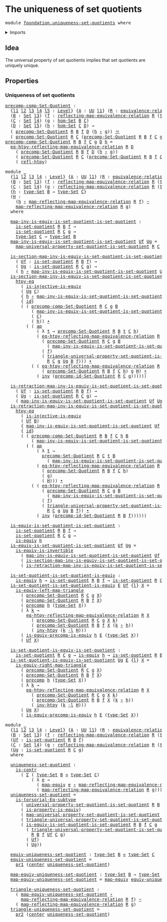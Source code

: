 # The uniqueness of set quotients

<pre class="Agda"><a id="44" class="Keyword">module</a> <a id="51" href="foundation.uniqueness-set-quotients.html" class="Module">foundation.uniqueness-set-quotients</a> <a id="87" class="Keyword">where</a>
</pre>
<details><summary>Imports</summary>

<pre class="Agda"><a id="143" class="Keyword">open</a> <a id="148" class="Keyword">import</a> <a id="155" href="foundation.action-on-identifications-functions.html" class="Module">foundation.action-on-identifications-functions</a>
<a id="202" class="Keyword">open</a> <a id="207" class="Keyword">import</a> <a id="214" href="foundation.dependent-pair-types.html" class="Module">foundation.dependent-pair-types</a>
<a id="246" class="Keyword">open</a> <a id="251" class="Keyword">import</a> <a id="258" href="foundation.equivalences.html" class="Module">foundation.equivalences</a>
<a id="282" class="Keyword">open</a> <a id="287" class="Keyword">import</a> <a id="294" href="foundation.reflecting-maps-equivalence-relations.html" class="Module">foundation.reflecting-maps-equivalence-relations</a>
<a id="343" class="Keyword">open</a> <a id="348" class="Keyword">import</a> <a id="355" href="foundation.sets.html" class="Module">foundation.sets</a>
<a id="371" class="Keyword">open</a> <a id="376" class="Keyword">import</a> <a id="383" href="foundation.subtype-identity-principle.html" class="Module">foundation.subtype-identity-principle</a>
<a id="421" class="Keyword">open</a> <a id="426" class="Keyword">import</a> <a id="433" href="foundation.universal-property-equivalences.html" class="Module">foundation.universal-property-equivalences</a>
<a id="476" class="Keyword">open</a> <a id="481" class="Keyword">import</a> <a id="488" href="foundation.universal-property-set-quotients.html" class="Module">foundation.universal-property-set-quotients</a>
<a id="532" class="Keyword">open</a> <a id="537" class="Keyword">import</a> <a id="544" href="foundation.universe-levels.html" class="Module">foundation.universe-levels</a>

<a id="572" class="Keyword">open</a> <a id="577" class="Keyword">import</a> <a id="584" href="foundation-core.contractible-types.html" class="Module">foundation-core.contractible-types</a>
<a id="619" class="Keyword">open</a> <a id="624" class="Keyword">import</a> <a id="631" href="foundation-core.equivalence-relations.html" class="Module">foundation-core.equivalence-relations</a>
<a id="669" class="Keyword">open</a> <a id="674" class="Keyword">import</a> <a id="681" href="foundation-core.function-extensionality.html" class="Module">foundation-core.function-extensionality</a>
<a id="721" class="Keyword">open</a> <a id="726" class="Keyword">import</a> <a id="733" href="foundation-core.function-types.html" class="Module">foundation-core.function-types</a>
<a id="764" class="Keyword">open</a> <a id="769" class="Keyword">import</a> <a id="776" href="foundation-core.homotopies.html" class="Module">foundation-core.homotopies</a>
<a id="803" class="Keyword">open</a> <a id="808" class="Keyword">import</a> <a id="815" href="foundation-core.identity-types.html" class="Module">foundation-core.identity-types</a>
<a id="846" class="Keyword">open</a> <a id="851" class="Keyword">import</a> <a id="858" href="foundation-core.injective-maps.html" class="Module">foundation-core.injective-maps</a>
<a id="889" class="Keyword">open</a> <a id="894" class="Keyword">import</a> <a id="901" href="foundation-core.precomposition-functions.html" class="Module">foundation-core.precomposition-functions</a>
<a id="942" class="Keyword">open</a> <a id="947" class="Keyword">import</a> <a id="954" href="foundation-core.whiskering-homotopies.html" class="Module">foundation-core.whiskering-homotopies</a>
</pre>
</details>

## Idea

The universal property of set quotients implies that set quotients are uniquely
unique.

## Properties

### Uniqueness of set quotients

<pre class="Agda"><a id="precomp-comp-Set-Quotient"></a><a id="1163" href="foundation.uniqueness-set-quotients.html#1163" class="Function">precomp-comp-Set-Quotient</a> <a id="1189" class="Symbol">:</a>
  <a id="1193" class="Symbol">{</a><a id="1194" href="foundation.uniqueness-set-quotients.html#1194" class="Bound">l1</a> <a id="1197" href="foundation.uniqueness-set-quotients.html#1197" class="Bound">l2</a> <a id="1200" href="foundation.uniqueness-set-quotients.html#1200" class="Bound">l3</a> <a id="1203" href="foundation.uniqueness-set-quotients.html#1203" class="Bound">l4</a> <a id="1206" href="foundation.uniqueness-set-quotients.html#1206" class="Bound">l5</a> <a id="1209" class="Symbol">:</a> <a id="1211" href="Agda.Primitive.html#742" class="Postulate">Level</a><a id="1216" class="Symbol">}</a> <a id="1218" class="Symbol">{</a><a id="1219" href="foundation.uniqueness-set-quotients.html#1219" class="Bound">A</a> <a id="1221" class="Symbol">:</a> <a id="1223" href="Agda.Primitive.html#388" class="Primitive">UU</a> <a id="1226" href="foundation.uniqueness-set-quotients.html#1194" class="Bound">l1</a><a id="1228" class="Symbol">}</a> <a id="1230" class="Symbol">(</a><a id="1231" href="foundation.uniqueness-set-quotients.html#1231" class="Bound">R</a> <a id="1233" class="Symbol">:</a> <a id="1235" href="foundation-core.equivalence-relations.html#945" class="Function">equivalence-relation</a> <a id="1256" href="foundation.uniqueness-set-quotients.html#1197" class="Bound">l2</a> <a id="1259" href="foundation.uniqueness-set-quotients.html#1219" class="Bound">A</a><a id="1260" class="Symbol">)</a>
  <a id="1264" class="Symbol">(</a><a id="1265" href="foundation.uniqueness-set-quotients.html#1265" class="Bound">B</a> <a id="1267" class="Symbol">:</a> <a id="1269" href="foundation-core.sets.html#689" class="Function">Set</a> <a id="1273" href="foundation.uniqueness-set-quotients.html#1200" class="Bound">l3</a><a id="1275" class="Symbol">)</a> <a id="1277" class="Symbol">(</a><a id="1278" href="foundation.uniqueness-set-quotients.html#1278" class="Bound">f</a> <a id="1280" class="Symbol">:</a> <a id="1282" href="foundation.reflecting-maps-equivalence-relations.html#1286" class="Function">reflecting-map-equivalence-relation</a> <a id="1318" href="foundation.uniqueness-set-quotients.html#1231" class="Bound">R</a> <a id="1320" class="Symbol">(</a><a id="1321" href="foundation-core.sets.html#792" class="Function">type-Set</a> <a id="1330" href="foundation.uniqueness-set-quotients.html#1265" class="Bound">B</a><a id="1331" class="Symbol">))</a>
  <a id="1336" class="Symbol">(</a><a id="1337" href="foundation.uniqueness-set-quotients.html#1337" class="Bound">C</a> <a id="1339" class="Symbol">:</a> <a id="1341" href="foundation-core.sets.html#689" class="Function">Set</a> <a id="1345" href="foundation.uniqueness-set-quotients.html#1203" class="Bound">l4</a><a id="1347" class="Symbol">)</a> <a id="1349" class="Symbol">(</a><a id="1350" href="foundation.uniqueness-set-quotients.html#1350" class="Bound">g</a> <a id="1352" class="Symbol">:</a> <a id="1354" href="foundation.sets.html#3891" class="Function">hom-Set</a> <a id="1362" href="foundation.uniqueness-set-quotients.html#1265" class="Bound">B</a> <a id="1364" href="foundation.uniqueness-set-quotients.html#1337" class="Bound">C</a><a id="1365" class="Symbol">)</a>
  <a id="1369" class="Symbol">(</a><a id="1370" href="foundation.uniqueness-set-quotients.html#1370" class="Bound">D</a> <a id="1372" class="Symbol">:</a> <a id="1374" href="foundation-core.sets.html#689" class="Function">Set</a> <a id="1378" href="foundation.uniqueness-set-quotients.html#1206" class="Bound">l5</a><a id="1380" class="Symbol">)</a> <a id="1382" class="Symbol">(</a><a id="1383" href="foundation.uniqueness-set-quotients.html#1383" class="Bound">h</a> <a id="1385" class="Symbol">:</a> <a id="1387" href="foundation.sets.html#3891" class="Function">hom-Set</a> <a id="1395" href="foundation.uniqueness-set-quotients.html#1337" class="Bound">C</a> <a id="1397" href="foundation.uniqueness-set-quotients.html#1370" class="Bound">D</a><a id="1398" class="Symbol">)</a> <a id="1400" class="Symbol">→</a>
  <a id="1404" class="Symbol">(</a> <a id="1406" href="foundation.universal-property-set-quotients.html#2498" class="Function">precomp-Set-Quotient</a> <a id="1427" href="foundation.uniqueness-set-quotients.html#1231" class="Bound">R</a> <a id="1429" href="foundation.uniqueness-set-quotients.html#1265" class="Bound">B</a> <a id="1431" href="foundation.uniqueness-set-quotients.html#1278" class="Bound">f</a> <a id="1433" href="foundation.uniqueness-set-quotients.html#1370" class="Bound">D</a> <a id="1435" class="Symbol">(</a><a id="1436" href="foundation.uniqueness-set-quotients.html#1383" class="Bound">h</a> <a id="1438" href="foundation-core.function-types.html#455" class="Function Operator">∘</a> <a id="1440" href="foundation.uniqueness-set-quotients.html#1350" class="Bound">g</a><a id="1441" class="Symbol">))</a> <a id="1444" href="foundation-core.identity-types.html#1953" class="Function Operator">＝</a>
  <a id="1448" class="Symbol">(</a> <a id="1450" href="foundation.universal-property-set-quotients.html#2498" class="Function">precomp-Set-Quotient</a> <a id="1471" href="foundation.uniqueness-set-quotients.html#1231" class="Bound">R</a> <a id="1473" href="foundation.uniqueness-set-quotients.html#1337" class="Bound">C</a> <a id="1475" class="Symbol">(</a><a id="1476" href="foundation.universal-property-set-quotients.html#2498" class="Function">precomp-Set-Quotient</a> <a id="1497" href="foundation.uniqueness-set-quotients.html#1231" class="Bound">R</a> <a id="1499" href="foundation.uniqueness-set-quotients.html#1265" class="Bound">B</a> <a id="1501" href="foundation.uniqueness-set-quotients.html#1278" class="Bound">f</a> <a id="1503" href="foundation.uniqueness-set-quotients.html#1337" class="Bound">C</a> <a id="1505" href="foundation.uniqueness-set-quotients.html#1350" class="Bound">g</a><a id="1506" class="Symbol">)</a> <a id="1508" href="foundation.uniqueness-set-quotients.html#1370" class="Bound">D</a> <a id="1510" href="foundation.uniqueness-set-quotients.html#1383" class="Bound">h</a><a id="1511" class="Symbol">)</a>
<a id="1513" href="foundation.uniqueness-set-quotients.html#1163" class="Function">precomp-comp-Set-Quotient</a> <a id="1539" href="foundation.uniqueness-set-quotients.html#1539" class="Bound">R</a> <a id="1541" href="foundation.uniqueness-set-quotients.html#1541" class="Bound">B</a> <a id="1543" href="foundation.uniqueness-set-quotients.html#1543" class="Bound">f</a> <a id="1545" href="foundation.uniqueness-set-quotients.html#1545" class="Bound">C</a> <a id="1547" href="foundation.uniqueness-set-quotients.html#1547" class="Bound">g</a> <a id="1549" href="foundation.uniqueness-set-quotients.html#1549" class="Bound">D</a> <a id="1551" href="foundation.uniqueness-set-quotients.html#1551" class="Bound">h</a> <a id="1553" class="Symbol">=</a>
  <a id="1557" href="foundation.reflecting-maps-equivalence-relations.html#5329" class="Function">eq-htpy-reflecting-map-equivalence-relation</a> <a id="1601" href="foundation.uniqueness-set-quotients.html#1539" class="Bound">R</a> <a id="1603" href="foundation.uniqueness-set-quotients.html#1549" class="Bound">D</a>
    <a id="1609" class="Symbol">(</a> <a id="1611" href="foundation.universal-property-set-quotients.html#2498" class="Function">precomp-Set-Quotient</a> <a id="1632" href="foundation.uniqueness-set-quotients.html#1539" class="Bound">R</a> <a id="1634" href="foundation.uniqueness-set-quotients.html#1541" class="Bound">B</a> <a id="1636" href="foundation.uniqueness-set-quotients.html#1543" class="Bound">f</a> <a id="1638" href="foundation.uniqueness-set-quotients.html#1549" class="Bound">D</a> <a id="1640" class="Symbol">(</a><a id="1641" href="foundation.uniqueness-set-quotients.html#1551" class="Bound">h</a> <a id="1643" href="foundation-core.function-types.html#455" class="Function Operator">∘</a> <a id="1645" href="foundation.uniqueness-set-quotients.html#1547" class="Bound">g</a><a id="1646" class="Symbol">))</a>
    <a id="1653" class="Symbol">(</a> <a id="1655" href="foundation.universal-property-set-quotients.html#2498" class="Function">precomp-Set-Quotient</a> <a id="1676" href="foundation.uniqueness-set-quotients.html#1539" class="Bound">R</a> <a id="1678" href="foundation.uniqueness-set-quotients.html#1545" class="Bound">C</a> <a id="1680" class="Symbol">(</a><a id="1681" href="foundation.universal-property-set-quotients.html#2498" class="Function">precomp-Set-Quotient</a> <a id="1702" href="foundation.uniqueness-set-quotients.html#1539" class="Bound">R</a> <a id="1704" href="foundation.uniqueness-set-quotients.html#1541" class="Bound">B</a> <a id="1706" href="foundation.uniqueness-set-quotients.html#1543" class="Bound">f</a> <a id="1708" href="foundation.uniqueness-set-quotients.html#1545" class="Bound">C</a> <a id="1710" href="foundation.uniqueness-set-quotients.html#1547" class="Bound">g</a><a id="1711" class="Symbol">)</a> <a id="1713" href="foundation.uniqueness-set-quotients.html#1549" class="Bound">D</a> <a id="1715" href="foundation.uniqueness-set-quotients.html#1551" class="Bound">h</a><a id="1716" class="Symbol">)</a>
    <a id="1722" class="Symbol">(</a> <a id="1724" href="foundation-core.homotopies.html#2906" class="Function">refl-htpy</a><a id="1733" class="Symbol">)</a>

<a id="1736" class="Keyword">module</a> <a id="1743" href="foundation.uniqueness-set-quotients.html#1743" class="Module">_</a>
  <a id="1747" class="Symbol">{</a><a id="1748" href="foundation.uniqueness-set-quotients.html#1748" class="Bound">l1</a> <a id="1751" href="foundation.uniqueness-set-quotients.html#1751" class="Bound">l2</a> <a id="1754" href="foundation.uniqueness-set-quotients.html#1754" class="Bound">l3</a> <a id="1757" href="foundation.uniqueness-set-quotients.html#1757" class="Bound">l4</a> <a id="1760" class="Symbol">:</a> <a id="1762" href="Agda.Primitive.html#742" class="Postulate">Level</a><a id="1767" class="Symbol">}</a> <a id="1769" class="Symbol">{</a><a id="1770" href="foundation.uniqueness-set-quotients.html#1770" class="Bound">A</a> <a id="1772" class="Symbol">:</a> <a id="1774" href="Agda.Primitive.html#388" class="Primitive">UU</a> <a id="1777" href="foundation.uniqueness-set-quotients.html#1748" class="Bound">l1</a><a id="1779" class="Symbol">}</a> <a id="1781" class="Symbol">(</a><a id="1782" href="foundation.uniqueness-set-quotients.html#1782" class="Bound">R</a> <a id="1784" class="Symbol">:</a> <a id="1786" href="foundation-core.equivalence-relations.html#945" class="Function">equivalence-relation</a> <a id="1807" href="foundation.uniqueness-set-quotients.html#1751" class="Bound">l2</a> <a id="1810" href="foundation.uniqueness-set-quotients.html#1770" class="Bound">A</a><a id="1811" class="Symbol">)</a>
  <a id="1815" class="Symbol">(</a><a id="1816" href="foundation.uniqueness-set-quotients.html#1816" class="Bound">B</a> <a id="1818" class="Symbol">:</a> <a id="1820" href="foundation-core.sets.html#689" class="Function">Set</a> <a id="1824" href="foundation.uniqueness-set-quotients.html#1754" class="Bound">l3</a><a id="1826" class="Symbol">)</a> <a id="1828" class="Symbol">(</a><a id="1829" href="foundation.uniqueness-set-quotients.html#1829" class="Bound">f</a> <a id="1831" class="Symbol">:</a> <a id="1833" href="foundation.reflecting-maps-equivalence-relations.html#1286" class="Function">reflecting-map-equivalence-relation</a> <a id="1869" href="foundation.uniqueness-set-quotients.html#1782" class="Bound">R</a> <a id="1871" class="Symbol">(</a><a id="1872" href="foundation-core.sets.html#792" class="Function">type-Set</a> <a id="1881" href="foundation.uniqueness-set-quotients.html#1816" class="Bound">B</a><a id="1882" class="Symbol">))</a>
  <a id="1887" class="Symbol">(</a><a id="1888" href="foundation.uniqueness-set-quotients.html#1888" class="Bound">C</a> <a id="1890" class="Symbol">:</a> <a id="1892" href="foundation-core.sets.html#689" class="Function">Set</a> <a id="1896" href="foundation.uniqueness-set-quotients.html#1757" class="Bound">l4</a><a id="1898" class="Symbol">)</a> <a id="1900" class="Symbol">(</a><a id="1901" href="foundation.uniqueness-set-quotients.html#1901" class="Bound">g</a> <a id="1903" class="Symbol">:</a> <a id="1905" href="foundation.reflecting-maps-equivalence-relations.html#1286" class="Function">reflecting-map-equivalence-relation</a> <a id="1941" href="foundation.uniqueness-set-quotients.html#1782" class="Bound">R</a> <a id="1943" class="Symbol">(</a><a id="1944" href="foundation-core.sets.html#792" class="Function">type-Set</a> <a id="1953" href="foundation.uniqueness-set-quotients.html#1888" class="Bound">C</a><a id="1954" class="Symbol">))</a>
  <a id="1959" class="Symbol">{</a><a id="1960" href="foundation.uniqueness-set-quotients.html#1960" class="Bound">h</a> <a id="1962" class="Symbol">:</a> <a id="1964" href="foundation-core.sets.html#792" class="Function">type-Set</a> <a id="1973" href="foundation.uniqueness-set-quotients.html#1816" class="Bound">B</a> <a id="1975" class="Symbol">→</a> <a id="1977" href="foundation-core.sets.html#792" class="Function">type-Set</a> <a id="1986" href="foundation.uniqueness-set-quotients.html#1888" class="Bound">C</a><a id="1987" class="Symbol">}</a>
  <a id="1991" class="Symbol">(</a><a id="1992" href="foundation.uniqueness-set-quotients.html#1992" class="Bound">H</a> <a id="1994" class="Symbol">:</a>
    <a id="2000" class="Symbol">(</a><a id="2001" href="foundation.uniqueness-set-quotients.html#1960" class="Bound">h</a> <a id="2003" href="foundation-core.function-types.html#455" class="Function Operator">∘</a> <a id="2005" href="foundation.reflecting-maps-equivalence-relations.html#1454" class="Function">map-reflecting-map-equivalence-relation</a> <a id="2045" href="foundation.uniqueness-set-quotients.html#1782" class="Bound">R</a> <a id="2047" href="foundation.uniqueness-set-quotients.html#1829" class="Bound">f</a><a id="2048" class="Symbol">)</a> <a id="2050" href="foundation-core.homotopies.html#2717" class="Function Operator">~</a>
    <a id="2056" href="foundation.reflecting-maps-equivalence-relations.html#1454" class="Function">map-reflecting-map-equivalence-relation</a> <a id="2096" href="foundation.uniqueness-set-quotients.html#1782" class="Bound">R</a> <a id="2098" href="foundation.uniqueness-set-quotients.html#1901" class="Bound">g</a><a id="2099" class="Symbol">)</a>
  <a id="2103" class="Keyword">where</a>

  <a id="2112" href="foundation.uniqueness-set-quotients.html#2112" class="Function">map-inv-is-equiv-is-set-quotient-is-set-quotient</a> <a id="2161" class="Symbol">:</a>
    <a id="2167" href="foundation.universal-property-set-quotients.html#2815" class="Function">is-set-quotient</a> <a id="2183" href="foundation.uniqueness-set-quotients.html#1782" class="Bound">R</a> <a id="2185" href="foundation.uniqueness-set-quotients.html#1816" class="Bound">B</a> <a id="2187" href="foundation.uniqueness-set-quotients.html#1829" class="Bound">f</a> <a id="2189" class="Symbol">→</a>
    <a id="2195" href="foundation.universal-property-set-quotients.html#2815" class="Function">is-set-quotient</a> <a id="2211" href="foundation.uniqueness-set-quotients.html#1782" class="Bound">R</a> <a id="2213" href="foundation.uniqueness-set-quotients.html#1888" class="Bound">C</a> <a id="2215" href="foundation.uniqueness-set-quotients.html#1901" class="Bound">g</a> <a id="2217" class="Symbol">→</a>
    <a id="2223" href="foundation-core.sets.html#792" class="Function">type-Set</a> <a id="2232" href="foundation.uniqueness-set-quotients.html#1888" class="Bound">C</a> <a id="2234" class="Symbol">→</a> <a id="2236" href="foundation-core.sets.html#792" class="Function">type-Set</a> <a id="2245" href="foundation.uniqueness-set-quotients.html#1816" class="Bound">B</a>
  <a id="2249" href="foundation.uniqueness-set-quotients.html#2112" class="Function">map-inv-is-equiv-is-set-quotient-is-set-quotient</a> <a id="2298" href="foundation.uniqueness-set-quotients.html#2298" class="Bound">Uf</a> <a id="2301" href="foundation.uniqueness-set-quotients.html#2301" class="Bound">Ug</a> <a id="2304" class="Symbol">=</a>
    <a id="2310" href="foundation.universal-property-set-quotients.html#4789" class="Function">map-universal-property-set-quotient-is-set-quotient</a> <a id="2362" href="foundation.uniqueness-set-quotients.html#1782" class="Bound">R</a> <a id="2364" href="foundation.uniqueness-set-quotients.html#1888" class="Bound">C</a> <a id="2366" href="foundation.uniqueness-set-quotients.html#1901" class="Bound">g</a> <a id="2368" href="foundation.uniqueness-set-quotients.html#2301" class="Bound">Ug</a> <a id="2371" href="foundation.uniqueness-set-quotients.html#1816" class="Bound">B</a> <a id="2373" href="foundation.uniqueness-set-quotients.html#1829" class="Bound">f</a>

  <a id="2378" href="foundation.uniqueness-set-quotients.html#2378" class="Function">is-section-map-inv-is-equiv-is-set-quotient-is-set-quotient</a> <a id="2438" class="Symbol">:</a>
    <a id="2444" class="Symbol">(</a> <a id="2446" href="foundation.uniqueness-set-quotients.html#2446" class="Bound">Uf</a> <a id="2449" class="Symbol">:</a> <a id="2451" href="foundation.universal-property-set-quotients.html#2815" class="Function">is-set-quotient</a> <a id="2467" href="foundation.uniqueness-set-quotients.html#1782" class="Bound">R</a> <a id="2469" href="foundation.uniqueness-set-quotients.html#1816" class="Bound">B</a> <a id="2471" href="foundation.uniqueness-set-quotients.html#1829" class="Bound">f</a><a id="2472" class="Symbol">)</a> <a id="2474" class="Symbol">→</a>
    <a id="2480" class="Symbol">(</a> <a id="2482" href="foundation.uniqueness-set-quotients.html#2482" class="Bound">Ug</a> <a id="2485" class="Symbol">:</a> <a id="2487" href="foundation.universal-property-set-quotients.html#2815" class="Function">is-set-quotient</a> <a id="2503" href="foundation.uniqueness-set-quotients.html#1782" class="Bound">R</a> <a id="2505" href="foundation.uniqueness-set-quotients.html#1888" class="Bound">C</a> <a id="2507" href="foundation.uniqueness-set-quotients.html#1901" class="Bound">g</a><a id="2508" class="Symbol">)</a> <a id="2510" class="Symbol">→</a>
    <a id="2516" class="Symbol">(</a> <a id="2518" href="foundation.uniqueness-set-quotients.html#1960" class="Bound">h</a> <a id="2520" href="foundation-core.function-types.html#455" class="Function Operator">∘</a> <a id="2522" href="foundation.uniqueness-set-quotients.html#2112" class="Function">map-inv-is-equiv-is-set-quotient-is-set-quotient</a> <a id="2571" href="foundation.uniqueness-set-quotients.html#2446" class="Bound">Uf</a> <a id="2574" href="foundation.uniqueness-set-quotients.html#2482" class="Bound">Ug</a><a id="2576" class="Symbol">)</a> <a id="2578" href="foundation-core.homotopies.html#2717" class="Function Operator">~</a> <a id="2580" href="foundation-core.function-types.html#307" class="Function">id</a>
  <a id="2585" href="foundation.uniqueness-set-quotients.html#2378" class="Function">is-section-map-inv-is-equiv-is-set-quotient-is-set-quotient</a> <a id="2645" href="foundation.uniqueness-set-quotients.html#2645" class="Bound">Uf</a> <a id="2648" href="foundation.uniqueness-set-quotients.html#2648" class="Bound">Ug</a> <a id="2651" class="Symbol">=</a>
    <a id="2657" href="foundation-core.function-extensionality.html#1416" class="Function">htpy-eq</a>
      <a id="2671" class="Symbol">(</a> <a id="2673" href="foundation-core.injective-maps.html#2877" class="Function">is-injective-is-equiv</a>
      <a id="2701" class="Symbol">(</a> <a id="2703" href="foundation.uniqueness-set-quotients.html#2648" class="Bound">Ug</a> <a id="2706" href="foundation.uniqueness-set-quotients.html#1888" class="Bound">C</a><a id="2707" class="Symbol">)</a>
      <a id="2715" class="Symbol">{</a> <a id="2717" href="foundation.uniqueness-set-quotients.html#1960" class="Bound">h</a> <a id="2719" href="foundation-core.function-types.html#455" class="Function Operator">∘</a> <a id="2721" href="foundation.uniqueness-set-quotients.html#2112" class="Function">map-inv-is-equiv-is-set-quotient-is-set-quotient</a> <a id="2770" href="foundation.uniqueness-set-quotients.html#2645" class="Bound">Uf</a> <a id="2773" href="foundation.uniqueness-set-quotients.html#2648" class="Bound">Ug</a><a id="2775" class="Symbol">}</a>
      <a id="2783" class="Symbol">{</a> <a id="2785" href="foundation-core.function-types.html#307" class="Function">id</a><a id="2787" class="Symbol">}</a>
      <a id="2795" class="Symbol">(</a> <a id="2797" class="Symbol">(</a> <a id="2799" href="foundation.uniqueness-set-quotients.html#1163" class="Function">precomp-comp-Set-Quotient</a> <a id="2825" href="foundation.uniqueness-set-quotients.html#1782" class="Bound">R</a> <a id="2827" href="foundation.uniqueness-set-quotients.html#1888" class="Bound">C</a> <a id="2829" href="foundation.uniqueness-set-quotients.html#1901" class="Bound">g</a> <a id="2831" href="foundation.uniqueness-set-quotients.html#1816" class="Bound">B</a>
          <a id="2843" class="Symbol">(</a> <a id="2845" href="foundation.uniqueness-set-quotients.html#2112" class="Function">map-inv-is-equiv-is-set-quotient-is-set-quotient</a> <a id="2894" href="foundation.uniqueness-set-quotients.html#2645" class="Bound">Uf</a> <a id="2897" href="foundation.uniqueness-set-quotients.html#2648" class="Bound">Ug</a><a id="2899" class="Symbol">)</a>
          <a id="2911" class="Symbol">(</a> <a id="2913" href="foundation.uniqueness-set-quotients.html#1888" class="Bound">C</a><a id="2914" class="Symbol">)</a>
          <a id="2926" class="Symbol">(</a> <a id="2928" href="foundation.uniqueness-set-quotients.html#1960" class="Bound">h</a><a id="2929" class="Symbol">))</a> <a id="2932" href="foundation-core.identity-types.html#2902" class="Function Operator">∙</a>
        <a id="2942" class="Symbol">(</a> <a id="2944" class="Symbol">(</a> <a id="2946" href="foundation.action-on-identifications-functions.html#730" class="Function">ap</a>
            <a id="2961" class="Symbol">(</a> <a id="2963" class="Symbol">λ</a> <a id="2965" href="foundation.uniqueness-set-quotients.html#2965" class="Bound">t</a> <a id="2967" class="Symbol">→</a> <a id="2969" href="foundation.universal-property-set-quotients.html#2498" class="Function">precomp-Set-Quotient</a> <a id="2990" href="foundation.uniqueness-set-quotients.html#1782" class="Bound">R</a> <a id="2992" href="foundation.uniqueness-set-quotients.html#1816" class="Bound">B</a> <a id="2994" href="foundation.uniqueness-set-quotients.html#2965" class="Bound">t</a> <a id="2996" href="foundation.uniqueness-set-quotients.html#1888" class="Bound">C</a> <a id="2998" href="foundation.uniqueness-set-quotients.html#1960" class="Bound">h</a><a id="2999" class="Symbol">)</a>
            <a id="3013" class="Symbol">(</a> <a id="3015" href="foundation.reflecting-maps-equivalence-relations.html#5329" class="Function">eq-htpy-reflecting-map-equivalence-relation</a> <a id="3059" href="foundation.uniqueness-set-quotients.html#1782" class="Bound">R</a> <a id="3061" href="foundation.uniqueness-set-quotients.html#1816" class="Bound">B</a>
              <a id="3077" class="Symbol">(</a> <a id="3079" href="foundation.universal-property-set-quotients.html#2498" class="Function">precomp-Set-Quotient</a> <a id="3100" href="foundation.uniqueness-set-quotients.html#1782" class="Bound">R</a> <a id="3102" href="foundation.uniqueness-set-quotients.html#1888" class="Bound">C</a> <a id="3104" href="foundation.uniqueness-set-quotients.html#1901" class="Bound">g</a> <a id="3106" href="foundation.uniqueness-set-quotients.html#1816" class="Bound">B</a>
                <a id="3124" class="Symbol">(</a> <a id="3126" href="foundation.uniqueness-set-quotients.html#2112" class="Function">map-inv-is-equiv-is-set-quotient-is-set-quotient</a> <a id="3175" href="foundation.uniqueness-set-quotients.html#2645" class="Bound">Uf</a> <a id="3178" href="foundation.uniqueness-set-quotients.html#2648" class="Bound">Ug</a><a id="3180" class="Symbol">))</a>
              <a id="3197" class="Symbol">(</a> <a id="3199" href="foundation.uniqueness-set-quotients.html#1829" class="Bound">f</a><a id="3200" class="Symbol">)</a>
              <a id="3216" class="Symbol">(</a> <a id="3218" href="foundation.universal-property-set-quotients.html#5133" class="Function">triangle-universal-property-set-quotient-is-set-quotient</a>
                <a id="3291" href="foundation.uniqueness-set-quotients.html#1782" class="Bound">R</a> <a id="3293" href="foundation.uniqueness-set-quotients.html#1888" class="Bound">C</a> <a id="3295" href="foundation.uniqueness-set-quotients.html#1901" class="Bound">g</a> <a id="3297" href="foundation.uniqueness-set-quotients.html#2648" class="Bound">Ug</a> <a id="3300" href="foundation.uniqueness-set-quotients.html#1816" class="Bound">B</a> <a id="3302" href="foundation.uniqueness-set-quotients.html#1829" class="Bound">f</a><a id="3303" class="Symbol">)))</a> <a id="3307" href="foundation-core.identity-types.html#2902" class="Function Operator">∙</a>
          <a id="3319" class="Symbol">(</a> <a id="3321" class="Symbol">(</a> <a id="3323" href="foundation.reflecting-maps-equivalence-relations.html#5329" class="Function">eq-htpy-reflecting-map-equivalence-relation</a> <a id="3367" href="foundation.uniqueness-set-quotients.html#1782" class="Bound">R</a> <a id="3369" href="foundation.uniqueness-set-quotients.html#1888" class="Bound">C</a>
              <a id="3385" class="Symbol">(</a> <a id="3387" href="foundation.universal-property-set-quotients.html#2498" class="Function">precomp-Set-Quotient</a> <a id="3408" href="foundation.uniqueness-set-quotients.html#1782" class="Bound">R</a> <a id="3410" href="foundation.uniqueness-set-quotients.html#1816" class="Bound">B</a> <a id="3412" href="foundation.uniqueness-set-quotients.html#1829" class="Bound">f</a> <a id="3414" href="foundation.uniqueness-set-quotients.html#1888" class="Bound">C</a> <a id="3416" href="foundation.uniqueness-set-quotients.html#1960" class="Bound">h</a><a id="3417" class="Symbol">)</a> <a id="3419" href="foundation.uniqueness-set-quotients.html#1901" class="Bound">g</a> <a id="3421" href="foundation.uniqueness-set-quotients.html#1992" class="Bound">H</a><a id="3422" class="Symbol">)</a> <a id="3424" href="foundation-core.identity-types.html#2902" class="Function Operator">∙</a>
            <a id="3438" class="Symbol">(</a> <a id="3440" href="foundation-core.identity-types.html#3206" class="Function">inv</a> <a id="3444" class="Symbol">(</a><a id="3445" href="foundation.universal-property-set-quotients.html#3853" class="Function">precomp-id-Set-Quotient</a> <a id="3469" href="foundation.uniqueness-set-quotients.html#1782" class="Bound">R</a> <a id="3471" href="foundation.uniqueness-set-quotients.html#1888" class="Bound">C</a> <a id="3473" href="foundation.uniqueness-set-quotients.html#1901" class="Bound">g</a><a id="3474" class="Symbol">))))))</a>

  <a id="3484" href="foundation.uniqueness-set-quotients.html#3484" class="Function">is-retraction-map-inv-is-equiv-is-set-quotient-is-set-quotient</a> <a id="3547" class="Symbol">:</a>
    <a id="3553" class="Symbol">(</a> <a id="3555" href="foundation.uniqueness-set-quotients.html#3555" class="Bound">Uf</a> <a id="3558" class="Symbol">:</a> <a id="3560" href="foundation.universal-property-set-quotients.html#2815" class="Function">is-set-quotient</a> <a id="3576" href="foundation.uniqueness-set-quotients.html#1782" class="Bound">R</a> <a id="3578" href="foundation.uniqueness-set-quotients.html#1816" class="Bound">B</a> <a id="3580" href="foundation.uniqueness-set-quotients.html#1829" class="Bound">f</a><a id="3581" class="Symbol">)</a> <a id="3583" class="Symbol">→</a>
    <a id="3589" class="Symbol">(</a> <a id="3591" href="foundation.uniqueness-set-quotients.html#3591" class="Bound">Ug</a> <a id="3594" class="Symbol">:</a> <a id="3596" href="foundation.universal-property-set-quotients.html#2815" class="Function">is-set-quotient</a> <a id="3612" href="foundation.uniqueness-set-quotients.html#1782" class="Bound">R</a> <a id="3614" href="foundation.uniqueness-set-quotients.html#1888" class="Bound">C</a> <a id="3616" href="foundation.uniqueness-set-quotients.html#1901" class="Bound">g</a><a id="3617" class="Symbol">)</a> <a id="3619" class="Symbol">→</a>
    <a id="3625" class="Symbol">(</a> <a id="3627" href="foundation.uniqueness-set-quotients.html#2112" class="Function">map-inv-is-equiv-is-set-quotient-is-set-quotient</a> <a id="3676" href="foundation.uniqueness-set-quotients.html#3555" class="Bound">Uf</a> <a id="3679" href="foundation.uniqueness-set-quotients.html#3591" class="Bound">Ug</a> <a id="3682" href="foundation-core.function-types.html#455" class="Function Operator">∘</a> <a id="3684" href="foundation.uniqueness-set-quotients.html#1960" class="Bound">h</a><a id="3685" class="Symbol">)</a> <a id="3687" href="foundation-core.homotopies.html#2717" class="Function Operator">~</a> <a id="3689" href="foundation-core.function-types.html#307" class="Function">id</a>
  <a id="3694" href="foundation.uniqueness-set-quotients.html#3484" class="Function">is-retraction-map-inv-is-equiv-is-set-quotient-is-set-quotient</a> <a id="3757" href="foundation.uniqueness-set-quotients.html#3757" class="Bound">Uf</a> <a id="3760" href="foundation.uniqueness-set-quotients.html#3760" class="Bound">Ug</a> <a id="3763" class="Symbol">=</a>
    <a id="3769" href="foundation-core.function-extensionality.html#1416" class="Function">htpy-eq</a>
      <a id="3783" class="Symbol">(</a> <a id="3785" href="foundation-core.injective-maps.html#2877" class="Function">is-injective-is-equiv</a>
      <a id="3813" class="Symbol">(</a> <a id="3815" href="foundation.uniqueness-set-quotients.html#3757" class="Bound">Uf</a> <a id="3818" href="foundation.uniqueness-set-quotients.html#1816" class="Bound">B</a><a id="3819" class="Symbol">)</a>
      <a id="3827" class="Symbol">{</a> <a id="3829" href="foundation.uniqueness-set-quotients.html#2112" class="Function">map-inv-is-equiv-is-set-quotient-is-set-quotient</a> <a id="3878" href="foundation.uniqueness-set-quotients.html#3757" class="Bound">Uf</a> <a id="3881" href="foundation.uniqueness-set-quotients.html#3760" class="Bound">Ug</a> <a id="3884" href="foundation-core.function-types.html#455" class="Function Operator">∘</a> <a id="3886" href="foundation.uniqueness-set-quotients.html#1960" class="Bound">h</a><a id="3887" class="Symbol">}</a>
      <a id="3895" class="Symbol">{</a> <a id="3897" href="foundation-core.function-types.html#307" class="Function">id</a><a id="3899" class="Symbol">}</a>
      <a id="3907" class="Symbol">(</a> <a id="3909" class="Symbol">(</a> <a id="3911" href="foundation.uniqueness-set-quotients.html#1163" class="Function">precomp-comp-Set-Quotient</a> <a id="3937" href="foundation.uniqueness-set-quotients.html#1782" class="Bound">R</a> <a id="3939" href="foundation.uniqueness-set-quotients.html#1816" class="Bound">B</a> <a id="3941" href="foundation.uniqueness-set-quotients.html#1829" class="Bound">f</a> <a id="3943" href="foundation.uniqueness-set-quotients.html#1888" class="Bound">C</a> <a id="3945" href="foundation.uniqueness-set-quotients.html#1960" class="Bound">h</a> <a id="3947" href="foundation.uniqueness-set-quotients.html#1816" class="Bound">B</a>
          <a id="3959" class="Symbol">(</a> <a id="3961" href="foundation.uniqueness-set-quotients.html#2112" class="Function">map-inv-is-equiv-is-set-quotient-is-set-quotient</a> <a id="4010" href="foundation.uniqueness-set-quotients.html#3757" class="Bound">Uf</a> <a id="4013" href="foundation.uniqueness-set-quotients.html#3760" class="Bound">Ug</a><a id="4015" class="Symbol">))</a> <a id="4018" href="foundation-core.identity-types.html#2902" class="Function Operator">∙</a>
        <a id="4028" class="Symbol">(</a> <a id="4030" class="Symbol">(</a> <a id="4032" href="foundation.action-on-identifications-functions.html#730" class="Function">ap</a>
            <a id="4047" class="Symbol">(</a> <a id="4049" class="Symbol">λ</a> <a id="4051" href="foundation.uniqueness-set-quotients.html#4051" class="Bound">t</a> <a id="4053" class="Symbol">→</a>
              <a id="4069" href="foundation.universal-property-set-quotients.html#2498" class="Function">precomp-Set-Quotient</a> <a id="4090" href="foundation.uniqueness-set-quotients.html#1782" class="Bound">R</a> <a id="4092" href="foundation.uniqueness-set-quotients.html#1888" class="Bound">C</a> <a id="4094" href="foundation.uniqueness-set-quotients.html#4051" class="Bound">t</a> <a id="4096" href="foundation.uniqueness-set-quotients.html#1816" class="Bound">B</a>
                <a id="4114" class="Symbol">(</a> <a id="4116" href="foundation.uniqueness-set-quotients.html#2112" class="Function">map-inv-is-equiv-is-set-quotient-is-set-quotient</a> <a id="4165" href="foundation.uniqueness-set-quotients.html#3757" class="Bound">Uf</a> <a id="4168" href="foundation.uniqueness-set-quotients.html#3760" class="Bound">Ug</a><a id="4170" class="Symbol">))</a>
            <a id="4185" class="Symbol">(</a> <a id="4187" href="foundation.reflecting-maps-equivalence-relations.html#5329" class="Function">eq-htpy-reflecting-map-equivalence-relation</a> <a id="4231" href="foundation.uniqueness-set-quotients.html#1782" class="Bound">R</a> <a id="4233" href="foundation.uniqueness-set-quotients.html#1888" class="Bound">C</a>
              <a id="4249" class="Symbol">(</a> <a id="4251" href="foundation.universal-property-set-quotients.html#2498" class="Function">precomp-Set-Quotient</a> <a id="4272" href="foundation.uniqueness-set-quotients.html#1782" class="Bound">R</a> <a id="4274" href="foundation.uniqueness-set-quotients.html#1816" class="Bound">B</a> <a id="4276" href="foundation.uniqueness-set-quotients.html#1829" class="Bound">f</a> <a id="4278" href="foundation.uniqueness-set-quotients.html#1888" class="Bound">C</a> <a id="4280" href="foundation.uniqueness-set-quotients.html#1960" class="Bound">h</a><a id="4281" class="Symbol">)</a>
              <a id="4297" class="Symbol">(</a> <a id="4299" href="foundation.uniqueness-set-quotients.html#1901" class="Bound">g</a><a id="4300" class="Symbol">)</a>
              <a id="4316" class="Symbol">(</a> <a id="4318" href="foundation.uniqueness-set-quotients.html#1992" class="Bound">H</a><a id="4319" class="Symbol">)))</a> <a id="4323" href="foundation-core.identity-types.html#2902" class="Function Operator">∙</a>
          <a id="4335" class="Symbol">(</a> <a id="4337" class="Symbol">(</a> <a id="4339" href="foundation.reflecting-maps-equivalence-relations.html#5329" class="Function">eq-htpy-reflecting-map-equivalence-relation</a> <a id="4383" href="foundation.uniqueness-set-quotients.html#1782" class="Bound">R</a> <a id="4385" href="foundation.uniqueness-set-quotients.html#1816" class="Bound">B</a>
              <a id="4401" class="Symbol">(</a> <a id="4403" href="foundation.universal-property-set-quotients.html#2498" class="Function">precomp-Set-Quotient</a> <a id="4424" href="foundation.uniqueness-set-quotients.html#1782" class="Bound">R</a> <a id="4426" href="foundation.uniqueness-set-quotients.html#1888" class="Bound">C</a> <a id="4428" href="foundation.uniqueness-set-quotients.html#1901" class="Bound">g</a> <a id="4430" href="foundation.uniqueness-set-quotients.html#1816" class="Bound">B</a>
                <a id="4448" class="Symbol">(</a> <a id="4450" href="foundation.uniqueness-set-quotients.html#2112" class="Function">map-inv-is-equiv-is-set-quotient-is-set-quotient</a> <a id="4499" href="foundation.uniqueness-set-quotients.html#3757" class="Bound">Uf</a> <a id="4502" href="foundation.uniqueness-set-quotients.html#3760" class="Bound">Ug</a><a id="4504" class="Symbol">))</a>
              <a id="4521" class="Symbol">(</a> <a id="4523" href="foundation.uniqueness-set-quotients.html#1829" class="Bound">f</a><a id="4524" class="Symbol">)</a>
              <a id="4540" class="Symbol">(</a> <a id="4542" href="foundation.universal-property-set-quotients.html#5133" class="Function">triangle-universal-property-set-quotient-is-set-quotient</a>
                <a id="4615" href="foundation.uniqueness-set-quotients.html#1782" class="Bound">R</a> <a id="4617" href="foundation.uniqueness-set-quotients.html#1888" class="Bound">C</a> <a id="4619" href="foundation.uniqueness-set-quotients.html#1901" class="Bound">g</a> <a id="4621" href="foundation.uniqueness-set-quotients.html#3760" class="Bound">Ug</a> <a id="4624" href="foundation.uniqueness-set-quotients.html#1816" class="Bound">B</a> <a id="4626" href="foundation.uniqueness-set-quotients.html#1829" class="Bound">f</a><a id="4627" class="Symbol">))</a> <a id="4630" href="foundation-core.identity-types.html#2902" class="Function Operator">∙</a>
            <a id="4644" class="Symbol">(</a> <a id="4646" href="foundation-core.identity-types.html#3206" class="Function">inv</a> <a id="4650" class="Symbol">(</a><a id="4651" href="foundation.universal-property-set-quotients.html#3853" class="Function">precomp-id-Set-Quotient</a> <a id="4675" href="foundation.uniqueness-set-quotients.html#1782" class="Bound">R</a> <a id="4677" href="foundation.uniqueness-set-quotients.html#1816" class="Bound">B</a> <a id="4679" href="foundation.uniqueness-set-quotients.html#1829" class="Bound">f</a><a id="4680" class="Symbol">))))))</a>

  <a id="4690" href="foundation.uniqueness-set-quotients.html#4690" class="Function">is-equiv-is-set-quotient-is-set-quotient</a> <a id="4731" class="Symbol">:</a>
    <a id="4737" href="foundation.universal-property-set-quotients.html#2815" class="Function">is-set-quotient</a> <a id="4753" href="foundation.uniqueness-set-quotients.html#1782" class="Bound">R</a> <a id="4755" href="foundation.uniqueness-set-quotients.html#1816" class="Bound">B</a> <a id="4757" href="foundation.uniqueness-set-quotients.html#1829" class="Bound">f</a> <a id="4759" class="Symbol">→</a>
    <a id="4765" href="foundation.universal-property-set-quotients.html#2815" class="Function">is-set-quotient</a> <a id="4781" href="foundation.uniqueness-set-quotients.html#1782" class="Bound">R</a> <a id="4783" href="foundation.uniqueness-set-quotients.html#1888" class="Bound">C</a> <a id="4785" href="foundation.uniqueness-set-quotients.html#1901" class="Bound">g</a> <a id="4787" class="Symbol">→</a>
    <a id="4793" href="foundation-core.equivalences.html#1647" class="Function">is-equiv</a> <a id="4802" href="foundation.uniqueness-set-quotients.html#1960" class="Bound">h</a>
  <a id="4806" href="foundation.uniqueness-set-quotients.html#4690" class="Function">is-equiv-is-set-quotient-is-set-quotient</a> <a id="4847" href="foundation.uniqueness-set-quotients.html#4847" class="Bound">Uf</a> <a id="4850" href="foundation.uniqueness-set-quotients.html#4850" class="Bound">Ug</a> <a id="4853" class="Symbol">=</a>
    <a id="4859" href="foundation-core.equivalences.html#5122" class="Function">is-equiv-is-invertible</a>
      <a id="4888" class="Symbol">(</a> <a id="4890" href="foundation.uniqueness-set-quotients.html#2112" class="Function">map-inv-is-equiv-is-set-quotient-is-set-quotient</a> <a id="4939" href="foundation.uniqueness-set-quotients.html#4847" class="Bound">Uf</a> <a id="4942" href="foundation.uniqueness-set-quotients.html#4850" class="Bound">Ug</a><a id="4944" class="Symbol">)</a>
      <a id="4952" class="Symbol">(</a> <a id="4954" href="foundation.uniqueness-set-quotients.html#2378" class="Function">is-section-map-inv-is-equiv-is-set-quotient-is-set-quotient</a> <a id="5014" href="foundation.uniqueness-set-quotients.html#4847" class="Bound">Uf</a> <a id="5017" href="foundation.uniqueness-set-quotients.html#4850" class="Bound">Ug</a><a id="5019" class="Symbol">)</a>
      <a id="5027" class="Symbol">(</a> <a id="5029" href="foundation.uniqueness-set-quotients.html#3484" class="Function">is-retraction-map-inv-is-equiv-is-set-quotient-is-set-quotient</a> <a id="5092" href="foundation.uniqueness-set-quotients.html#4847" class="Bound">Uf</a> <a id="5095" href="foundation.uniqueness-set-quotients.html#4850" class="Bound">Ug</a><a id="5097" class="Symbol">)</a>

  <a id="5102" href="foundation.uniqueness-set-quotients.html#5102" class="Function">is-set-quotient-is-set-quotient-is-equiv</a> <a id="5143" class="Symbol">:</a>
    <a id="5149" href="foundation-core.equivalences.html#1647" class="Function">is-equiv</a> <a id="5158" href="foundation.uniqueness-set-quotients.html#1960" class="Bound">h</a> <a id="5160" class="Symbol">→</a> <a id="5162" href="foundation.universal-property-set-quotients.html#2815" class="Function">is-set-quotient</a> <a id="5178" href="foundation.uniqueness-set-quotients.html#1782" class="Bound">R</a> <a id="5180" href="foundation.uniqueness-set-quotients.html#1816" class="Bound">B</a> <a id="5182" href="foundation.uniqueness-set-quotients.html#1829" class="Bound">f</a> <a id="5184" class="Symbol">→</a> <a id="5186" href="foundation.universal-property-set-quotients.html#2815" class="Function">is-set-quotient</a> <a id="5202" href="foundation.uniqueness-set-quotients.html#1782" class="Bound">R</a> <a id="5204" href="foundation.uniqueness-set-quotients.html#1888" class="Bound">C</a> <a id="5206" href="foundation.uniqueness-set-quotients.html#1901" class="Bound">g</a>
  <a id="5210" href="foundation.uniqueness-set-quotients.html#5102" class="Function">is-set-quotient-is-set-quotient-is-equiv</a> <a id="5251" href="foundation.uniqueness-set-quotients.html#5251" class="Bound">E</a> <a id="5253" href="foundation.uniqueness-set-quotients.html#5253" class="Bound">Uf</a> <a id="5256" class="Symbol">{</a><a id="5257" href="foundation.uniqueness-set-quotients.html#5257" class="Bound">l</a><a id="5258" class="Symbol">}</a> <a id="5260" href="foundation.uniqueness-set-quotients.html#5260" class="Bound">X</a> <a id="5262" class="Symbol">=</a>
    <a id="5268" href="foundation-core.equivalences.html#9806" class="Function">is-equiv-left-map-triangle</a>
      <a id="5301" class="Symbol">(</a> <a id="5303" href="foundation.universal-property-set-quotients.html#2498" class="Function">precomp-Set-Quotient</a> <a id="5324" href="foundation.uniqueness-set-quotients.html#1782" class="Bound">R</a> <a id="5326" href="foundation.uniqueness-set-quotients.html#1888" class="Bound">C</a> <a id="5328" href="foundation.uniqueness-set-quotients.html#1901" class="Bound">g</a> <a id="5330" href="foundation.uniqueness-set-quotients.html#5260" class="Bound">X</a><a id="5331" class="Symbol">)</a>
      <a id="5339" class="Symbol">(</a> <a id="5341" href="foundation.universal-property-set-quotients.html#2498" class="Function">precomp-Set-Quotient</a> <a id="5362" href="foundation.uniqueness-set-quotients.html#1782" class="Bound">R</a> <a id="5364" href="foundation.uniqueness-set-quotients.html#1816" class="Bound">B</a> <a id="5366" href="foundation.uniqueness-set-quotients.html#1829" class="Bound">f</a> <a id="5368" href="foundation.uniqueness-set-quotients.html#5260" class="Bound">X</a><a id="5369" class="Symbol">)</a>
      <a id="5377" class="Symbol">(</a> <a id="5379" href="foundation-core.precomposition-functions.html#582" class="Function">precomp</a> <a id="5387" href="foundation.uniqueness-set-quotients.html#1960" class="Bound">h</a> <a id="5389" class="Symbol">(</a><a id="5390" href="foundation-core.sets.html#792" class="Function">type-Set</a> <a id="5399" href="foundation.uniqueness-set-quotients.html#5260" class="Bound">X</a><a id="5400" class="Symbol">))</a>
      <a id="5409" class="Symbol">(</a> <a id="5411" class="Symbol">λ</a> <a id="5413" href="foundation.uniqueness-set-quotients.html#5413" class="Bound">k</a> <a id="5415" class="Symbol">→</a>
        <a id="5425" href="foundation.reflecting-maps-equivalence-relations.html#5329" class="Function">eq-htpy-reflecting-map-equivalence-relation</a> <a id="5469" href="foundation.uniqueness-set-quotients.html#1782" class="Bound">R</a> <a id="5471" href="foundation.uniqueness-set-quotients.html#5260" class="Bound">X</a>
          <a id="5483" class="Symbol">(</a> <a id="5485" href="foundation.universal-property-set-quotients.html#2498" class="Function">precomp-Set-Quotient</a> <a id="5506" href="foundation.uniqueness-set-quotients.html#1782" class="Bound">R</a> <a id="5508" href="foundation.uniqueness-set-quotients.html#1888" class="Bound">C</a> <a id="5510" href="foundation.uniqueness-set-quotients.html#1901" class="Bound">g</a> <a id="5512" href="foundation.uniqueness-set-quotients.html#5260" class="Bound">X</a> <a id="5514" href="foundation.uniqueness-set-quotients.html#5413" class="Bound">k</a><a id="5515" class="Symbol">)</a>
          <a id="5527" class="Symbol">(</a> <a id="5529" href="foundation.universal-property-set-quotients.html#2498" class="Function">precomp-Set-Quotient</a> <a id="5550" href="foundation.uniqueness-set-quotients.html#1782" class="Bound">R</a> <a id="5552" href="foundation.uniqueness-set-quotients.html#1816" class="Bound">B</a> <a id="5554" href="foundation.uniqueness-set-quotients.html#1829" class="Bound">f</a> <a id="5556" href="foundation.uniqueness-set-quotients.html#5260" class="Bound">X</a> <a id="5558" class="Symbol">(</a><a id="5559" href="foundation.uniqueness-set-quotients.html#5413" class="Bound">k</a> <a id="5561" href="foundation-core.function-types.html#455" class="Function Operator">∘</a> <a id="5563" href="foundation.uniqueness-set-quotients.html#1960" class="Bound">h</a><a id="5564" class="Symbol">))</a>
          <a id="5577" class="Symbol">(</a> <a id="5579" href="foundation-core.homotopies.html#3079" class="Function">inv-htpy</a> <a id="5588" class="Symbol">(</a><a id="5589" href="foundation.uniqueness-set-quotients.html#5413" class="Bound">k</a> <a id="5591" href="foundation-core.whiskering-homotopies.html#1637" class="Function Operator">·l</a> <a id="5594" href="foundation.uniqueness-set-quotients.html#1992" class="Bound">H</a><a id="5595" class="Symbol">)))</a>
      <a id="5605" class="Symbol">(</a> <a id="5607" href="foundation.universal-property-equivalences.html#1568" class="Function">is-equiv-precomp-is-equiv</a> <a id="5633" href="foundation.uniqueness-set-quotients.html#1960" class="Bound">h</a> <a id="5635" href="foundation.uniqueness-set-quotients.html#5251" class="Bound">E</a> <a id="5637" class="Symbol">(</a><a id="5638" href="foundation-core.sets.html#792" class="Function">type-Set</a> <a id="5647" href="foundation.uniqueness-set-quotients.html#5260" class="Bound">X</a><a id="5648" class="Symbol">))</a>
      <a id="5657" class="Symbol">(</a> <a id="5659" href="foundation.uniqueness-set-quotients.html#5253" class="Bound">Uf</a> <a id="5662" href="foundation.uniqueness-set-quotients.html#5260" class="Bound">X</a><a id="5663" class="Symbol">)</a>

  <a id="5668" href="foundation.uniqueness-set-quotients.html#5668" class="Function">is-set-quotient-is-equiv-is-set-quotient</a> <a id="5709" class="Symbol">:</a>
    <a id="5715" href="foundation.universal-property-set-quotients.html#2815" class="Function">is-set-quotient</a> <a id="5731" href="foundation.uniqueness-set-quotients.html#1782" class="Bound">R</a> <a id="5733" href="foundation.uniqueness-set-quotients.html#1888" class="Bound">C</a> <a id="5735" href="foundation.uniqueness-set-quotients.html#1901" class="Bound">g</a> <a id="5737" class="Symbol">→</a> <a id="5739" href="foundation-core.equivalences.html#1647" class="Function">is-equiv</a> <a id="5748" href="foundation.uniqueness-set-quotients.html#1960" class="Bound">h</a> <a id="5750" class="Symbol">→</a> <a id="5752" href="foundation.universal-property-set-quotients.html#2815" class="Function">is-set-quotient</a> <a id="5768" href="foundation.uniqueness-set-quotients.html#1782" class="Bound">R</a> <a id="5770" href="foundation.uniqueness-set-quotients.html#1816" class="Bound">B</a> <a id="5772" href="foundation.uniqueness-set-quotients.html#1829" class="Bound">f</a>
  <a id="5776" href="foundation.uniqueness-set-quotients.html#5668" class="Function">is-set-quotient-is-equiv-is-set-quotient</a> <a id="5817" href="foundation.uniqueness-set-quotients.html#5817" class="Bound">Ug</a> <a id="5820" href="foundation.uniqueness-set-quotients.html#5820" class="Bound">E</a> <a id="5822" class="Symbol">{</a><a id="5823" href="foundation.uniqueness-set-quotients.html#5823" class="Bound">l</a><a id="5824" class="Symbol">}</a> <a id="5826" href="foundation.uniqueness-set-quotients.html#5826" class="Bound">X</a> <a id="5828" class="Symbol">=</a>
    <a id="5834" href="foundation-core.equivalences.html#10425" class="Function">is-equiv-right-map-triangle</a>
      <a id="5868" class="Symbol">(</a> <a id="5870" href="foundation.universal-property-set-quotients.html#2498" class="Function">precomp-Set-Quotient</a> <a id="5891" href="foundation.uniqueness-set-quotients.html#1782" class="Bound">R</a> <a id="5893" href="foundation.uniqueness-set-quotients.html#1888" class="Bound">C</a> <a id="5895" href="foundation.uniqueness-set-quotients.html#1901" class="Bound">g</a> <a id="5897" href="foundation.uniqueness-set-quotients.html#5826" class="Bound">X</a><a id="5898" class="Symbol">)</a>
      <a id="5906" class="Symbol">(</a> <a id="5908" href="foundation.universal-property-set-quotients.html#2498" class="Function">precomp-Set-Quotient</a> <a id="5929" href="foundation.uniqueness-set-quotients.html#1782" class="Bound">R</a> <a id="5931" href="foundation.uniqueness-set-quotients.html#1816" class="Bound">B</a> <a id="5933" href="foundation.uniqueness-set-quotients.html#1829" class="Bound">f</a> <a id="5935" href="foundation.uniqueness-set-quotients.html#5826" class="Bound">X</a><a id="5936" class="Symbol">)</a>
      <a id="5944" class="Symbol">(</a> <a id="5946" href="foundation-core.precomposition-functions.html#582" class="Function">precomp</a> <a id="5954" href="foundation.uniqueness-set-quotients.html#1960" class="Bound">h</a> <a id="5956" class="Symbol">(</a><a id="5957" href="foundation-core.sets.html#792" class="Function">type-Set</a> <a id="5966" href="foundation.uniqueness-set-quotients.html#5826" class="Bound">X</a><a id="5967" class="Symbol">))</a>
      <a id="5976" class="Symbol">(</a> <a id="5978" class="Symbol">λ</a> <a id="5980" href="foundation.uniqueness-set-quotients.html#5980" class="Bound">k</a> <a id="5982" class="Symbol">→</a>
        <a id="5992" href="foundation.reflecting-maps-equivalence-relations.html#5329" class="Function">eq-htpy-reflecting-map-equivalence-relation</a> <a id="6036" href="foundation.uniqueness-set-quotients.html#1782" class="Bound">R</a> <a id="6038" href="foundation.uniqueness-set-quotients.html#5826" class="Bound">X</a>
          <a id="6050" class="Symbol">(</a> <a id="6052" href="foundation.universal-property-set-quotients.html#2498" class="Function">precomp-Set-Quotient</a> <a id="6073" href="foundation.uniqueness-set-quotients.html#1782" class="Bound">R</a> <a id="6075" href="foundation.uniqueness-set-quotients.html#1888" class="Bound">C</a> <a id="6077" href="foundation.uniqueness-set-quotients.html#1901" class="Bound">g</a> <a id="6079" href="foundation.uniqueness-set-quotients.html#5826" class="Bound">X</a> <a id="6081" href="foundation.uniqueness-set-quotients.html#5980" class="Bound">k</a><a id="6082" class="Symbol">)</a>
          <a id="6094" class="Symbol">(</a> <a id="6096" href="foundation.universal-property-set-quotients.html#2498" class="Function">precomp-Set-Quotient</a> <a id="6117" href="foundation.uniqueness-set-quotients.html#1782" class="Bound">R</a> <a id="6119" href="foundation.uniqueness-set-quotients.html#1816" class="Bound">B</a> <a id="6121" href="foundation.uniqueness-set-quotients.html#1829" class="Bound">f</a> <a id="6123" href="foundation.uniqueness-set-quotients.html#5826" class="Bound">X</a> <a id="6125" class="Symbol">(</a><a id="6126" href="foundation.uniqueness-set-quotients.html#5980" class="Bound">k</a> <a id="6128" href="foundation-core.function-types.html#455" class="Function Operator">∘</a> <a id="6130" href="foundation.uniqueness-set-quotients.html#1960" class="Bound">h</a><a id="6131" class="Symbol">))</a>
          <a id="6144" class="Symbol">(</a> <a id="6146" href="foundation-core.homotopies.html#3079" class="Function">inv-htpy</a> <a id="6155" class="Symbol">(</a><a id="6156" href="foundation.uniqueness-set-quotients.html#5980" class="Bound">k</a> <a id="6158" href="foundation-core.whiskering-homotopies.html#1637" class="Function Operator">·l</a> <a id="6161" href="foundation.uniqueness-set-quotients.html#1992" class="Bound">H</a><a id="6162" class="Symbol">)))</a>
      <a id="6172" class="Symbol">(</a> <a id="6174" href="foundation.uniqueness-set-quotients.html#5817" class="Bound">Ug</a> <a id="6177" href="foundation.uniqueness-set-quotients.html#5826" class="Bound">X</a><a id="6178" class="Symbol">)</a>
      <a id="6186" class="Symbol">(</a> <a id="6188" href="foundation.universal-property-equivalences.html#1568" class="Function">is-equiv-precomp-is-equiv</a> <a id="6214" href="foundation.uniqueness-set-quotients.html#1960" class="Bound">h</a> <a id="6216" href="foundation.uniqueness-set-quotients.html#5820" class="Bound">E</a> <a id="6218" class="Symbol">(</a><a id="6219" href="foundation-core.sets.html#792" class="Function">type-Set</a> <a id="6228" href="foundation.uniqueness-set-quotients.html#5826" class="Bound">X</a><a id="6229" class="Symbol">))</a>

<a id="6233" class="Keyword">module</a> <a id="6240" href="foundation.uniqueness-set-quotients.html#6240" class="Module">_</a>
  <a id="6244" class="Symbol">{</a><a id="6245" href="foundation.uniqueness-set-quotients.html#6245" class="Bound">l1</a> <a id="6248" href="foundation.uniqueness-set-quotients.html#6248" class="Bound">l2</a> <a id="6251" href="foundation.uniqueness-set-quotients.html#6251" class="Bound">l3</a> <a id="6254" href="foundation.uniqueness-set-quotients.html#6254" class="Bound">l4</a> <a id="6257" class="Symbol">:</a> <a id="6259" href="Agda.Primitive.html#742" class="Postulate">Level</a><a id="6264" class="Symbol">}</a> <a id="6266" class="Symbol">{</a><a id="6267" href="foundation.uniqueness-set-quotients.html#6267" class="Bound">A</a> <a id="6269" class="Symbol">:</a> <a id="6271" href="Agda.Primitive.html#388" class="Primitive">UU</a> <a id="6274" href="foundation.uniqueness-set-quotients.html#6245" class="Bound">l1</a><a id="6276" class="Symbol">}</a> <a id="6278" class="Symbol">(</a><a id="6279" href="foundation.uniqueness-set-quotients.html#6279" class="Bound">R</a> <a id="6281" class="Symbol">:</a> <a id="6283" href="foundation-core.equivalence-relations.html#945" class="Function">equivalence-relation</a> <a id="6304" href="foundation.uniqueness-set-quotients.html#6248" class="Bound">l2</a> <a id="6307" href="foundation.uniqueness-set-quotients.html#6267" class="Bound">A</a><a id="6308" class="Symbol">)</a>
  <a id="6312" class="Symbol">(</a><a id="6313" href="foundation.uniqueness-set-quotients.html#6313" class="Bound">B</a> <a id="6315" class="Symbol">:</a> <a id="6317" href="foundation-core.sets.html#689" class="Function">Set</a> <a id="6321" href="foundation.uniqueness-set-quotients.html#6251" class="Bound">l3</a><a id="6323" class="Symbol">)</a> <a id="6325" class="Symbol">(</a><a id="6326" href="foundation.uniqueness-set-quotients.html#6326" class="Bound">f</a> <a id="6328" class="Symbol">:</a> <a id="6330" href="foundation.reflecting-maps-equivalence-relations.html#1286" class="Function">reflecting-map-equivalence-relation</a> <a id="6366" href="foundation.uniqueness-set-quotients.html#6279" class="Bound">R</a> <a id="6368" class="Symbol">(</a><a id="6369" href="foundation-core.sets.html#792" class="Function">type-Set</a> <a id="6378" href="foundation.uniqueness-set-quotients.html#6313" class="Bound">B</a><a id="6379" class="Symbol">))</a>
  <a id="6384" class="Symbol">(</a><a id="6385" href="foundation.uniqueness-set-quotients.html#6385" class="Bound">Uf</a> <a id="6388" class="Symbol">:</a> <a id="6390" href="foundation.universal-property-set-quotients.html#2815" class="Function">is-set-quotient</a> <a id="6406" href="foundation.uniqueness-set-quotients.html#6279" class="Bound">R</a> <a id="6408" href="foundation.uniqueness-set-quotients.html#6313" class="Bound">B</a> <a id="6410" href="foundation.uniqueness-set-quotients.html#6326" class="Bound">f</a><a id="6411" class="Symbol">)</a>
  <a id="6415" class="Symbol">(</a><a id="6416" href="foundation.uniqueness-set-quotients.html#6416" class="Bound">C</a> <a id="6418" class="Symbol">:</a> <a id="6420" href="foundation-core.sets.html#689" class="Function">Set</a> <a id="6424" href="foundation.uniqueness-set-quotients.html#6254" class="Bound">l4</a><a id="6426" class="Symbol">)</a> <a id="6428" class="Symbol">(</a><a id="6429" href="foundation.uniqueness-set-quotients.html#6429" class="Bound">g</a> <a id="6431" class="Symbol">:</a> <a id="6433" href="foundation.reflecting-maps-equivalence-relations.html#1286" class="Function">reflecting-map-equivalence-relation</a> <a id="6469" href="foundation.uniqueness-set-quotients.html#6279" class="Bound">R</a> <a id="6471" class="Symbol">(</a><a id="6472" href="foundation-core.sets.html#792" class="Function">type-Set</a> <a id="6481" href="foundation.uniqueness-set-quotients.html#6416" class="Bound">C</a><a id="6482" class="Symbol">))</a>
  <a id="6487" class="Symbol">(</a><a id="6488" href="foundation.uniqueness-set-quotients.html#6488" class="Bound">Ug</a> <a id="6491" class="Symbol">:</a> <a id="6493" href="foundation.universal-property-set-quotients.html#2815" class="Function">is-set-quotient</a> <a id="6509" href="foundation.uniqueness-set-quotients.html#6279" class="Bound">R</a> <a id="6511" href="foundation.uniqueness-set-quotients.html#6416" class="Bound">C</a> <a id="6513" href="foundation.uniqueness-set-quotients.html#6429" class="Bound">g</a><a id="6514" class="Symbol">)</a>
  <a id="6518" class="Keyword">where</a>

  <a id="6527" href="foundation.uniqueness-set-quotients.html#6527" class="Function">uniqueness-set-quotient</a> <a id="6551" class="Symbol">:</a>
    <a id="6557" href="foundation-core.contractible-types.html#855" class="Function">is-contr</a>
      <a id="6572" class="Symbol">(</a> <a id="6574" href="foundation.dependent-pair-types.html#505" class="Record">Σ</a> <a id="6576" class="Symbol">(</a> <a id="6578" href="foundation-core.sets.html#792" class="Function">type-Set</a> <a id="6587" href="foundation.uniqueness-set-quotients.html#6313" class="Bound">B</a> <a id="6589" href="foundation-core.equivalences.html#2669" class="Function Operator">≃</a> <a id="6591" href="foundation-core.sets.html#792" class="Function">type-Set</a> <a id="6600" href="foundation.uniqueness-set-quotients.html#6416" class="Bound">C</a><a id="6601" class="Symbol">)</a>
          <a id="6613" class="Symbol">(</a> <a id="6615" class="Symbol">λ</a> <a id="6617" href="foundation.uniqueness-set-quotients.html#6617" class="Bound">e</a> <a id="6619" class="Symbol">→</a>
            <a id="6633" class="Symbol">(</a> <a id="6635" href="foundation-core.equivalences.html#2869" class="Function">map-equiv</a> <a id="6645" href="foundation.uniqueness-set-quotients.html#6617" class="Bound">e</a> <a id="6647" href="foundation-core.function-types.html#455" class="Function Operator">∘</a> <a id="6649" href="foundation.reflecting-maps-equivalence-relations.html#1454" class="Function">map-reflecting-map-equivalence-relation</a> <a id="6689" href="foundation.uniqueness-set-quotients.html#6279" class="Bound">R</a> <a id="6691" href="foundation.uniqueness-set-quotients.html#6326" class="Bound">f</a><a id="6692" class="Symbol">)</a> <a id="6694" href="foundation-core.homotopies.html#2717" class="Function Operator">~</a>
            <a id="6708" class="Symbol">(</a> <a id="6710" href="foundation.reflecting-maps-equivalence-relations.html#1454" class="Function">map-reflecting-map-equivalence-relation</a> <a id="6750" href="foundation.uniqueness-set-quotients.html#6279" class="Bound">R</a> <a id="6752" href="foundation.uniqueness-set-quotients.html#6429" class="Bound">g</a><a id="6753" class="Symbol">)))</a>
  <a id="6759" href="foundation.uniqueness-set-quotients.html#6527" class="Function">uniqueness-set-quotient</a> <a id="6783" class="Symbol">=</a>
    <a id="6789" href="foundation.subtype-identity-principle.html#1328" class="Function">is-torsorial-Eq-subtype</a>
      <a id="6819" class="Symbol">(</a> <a id="6821" href="foundation.universal-property-set-quotients.html#4341" class="Function">universal-property-set-quotient-is-set-quotient</a> <a id="6869" href="foundation.uniqueness-set-quotients.html#6279" class="Bound">R</a> <a id="6871" href="foundation.uniqueness-set-quotients.html#6313" class="Bound">B</a> <a id="6873" href="foundation.uniqueness-set-quotients.html#6326" class="Bound">f</a> <a id="6875" href="foundation.uniqueness-set-quotients.html#6385" class="Bound">Uf</a> <a id="6878" href="foundation.uniqueness-set-quotients.html#6416" class="Bound">C</a> <a id="6880" href="foundation.uniqueness-set-quotients.html#6429" class="Bound">g</a><a id="6881" class="Symbol">)</a>
      <a id="6889" class="Symbol">(</a> <a id="6891" href="foundation.equivalences.html#11114" class="Function">is-property-is-equiv</a><a id="6911" class="Symbol">)</a>
      <a id="6919" class="Symbol">(</a> <a id="6921" href="foundation.universal-property-set-quotients.html#4789" class="Function">map-universal-property-set-quotient-is-set-quotient</a> <a id="6973" href="foundation.uniqueness-set-quotients.html#6279" class="Bound">R</a> <a id="6975" href="foundation.uniqueness-set-quotients.html#6313" class="Bound">B</a> <a id="6977" href="foundation.uniqueness-set-quotients.html#6326" class="Bound">f</a> <a id="6979" href="foundation.uniqueness-set-quotients.html#6385" class="Bound">Uf</a> <a id="6982" href="foundation.uniqueness-set-quotients.html#6416" class="Bound">C</a> <a id="6984" href="foundation.uniqueness-set-quotients.html#6429" class="Bound">g</a><a id="6985" class="Symbol">)</a>
      <a id="6993" class="Symbol">(</a> <a id="6995" href="foundation.universal-property-set-quotients.html#5133" class="Function">triangle-universal-property-set-quotient-is-set-quotient</a> <a id="7052" href="foundation.uniqueness-set-quotients.html#6279" class="Bound">R</a> <a id="7054" href="foundation.uniqueness-set-quotients.html#6313" class="Bound">B</a> <a id="7056" href="foundation.uniqueness-set-quotients.html#6326" class="Bound">f</a> <a id="7058" href="foundation.uniqueness-set-quotients.html#6385" class="Bound">Uf</a> <a id="7061" href="foundation.uniqueness-set-quotients.html#6416" class="Bound">C</a> <a id="7063" href="foundation.uniqueness-set-quotients.html#6429" class="Bound">g</a><a id="7064" class="Symbol">)</a>
      <a id="7072" class="Symbol">(</a> <a id="7074" href="foundation.uniqueness-set-quotients.html#4690" class="Function">is-equiv-is-set-quotient-is-set-quotient</a> <a id="7115" href="foundation.uniqueness-set-quotients.html#6279" class="Bound">R</a> <a id="7117" href="foundation.uniqueness-set-quotients.html#6313" class="Bound">B</a> <a id="7119" href="foundation.uniqueness-set-quotients.html#6326" class="Bound">f</a> <a id="7121" href="foundation.uniqueness-set-quotients.html#6416" class="Bound">C</a> <a id="7123" href="foundation.uniqueness-set-quotients.html#6429" class="Bound">g</a>
        <a id="7133" class="Symbol">(</a> <a id="7135" href="foundation.universal-property-set-quotients.html#5133" class="Function">triangle-universal-property-set-quotient-is-set-quotient</a>
          <a id="7202" href="foundation.uniqueness-set-quotients.html#6279" class="Bound">R</a> <a id="7204" href="foundation.uniqueness-set-quotients.html#6313" class="Bound">B</a> <a id="7206" href="foundation.uniqueness-set-quotients.html#6326" class="Bound">f</a> <a id="7208" href="foundation.uniqueness-set-quotients.html#6385" class="Bound">Uf</a> <a id="7211" href="foundation.uniqueness-set-quotients.html#6416" class="Bound">C</a> <a id="7213" href="foundation.uniqueness-set-quotients.html#6429" class="Bound">g</a><a id="7214" class="Symbol">)</a>
        <a id="7224" class="Symbol">(</a> <a id="7226" href="foundation.uniqueness-set-quotients.html#6385" class="Bound">Uf</a><a id="7228" class="Symbol">)</a>
        <a id="7238" class="Symbol">(</a> <a id="7240" href="foundation.uniqueness-set-quotients.html#6488" class="Bound">Ug</a><a id="7242" class="Symbol">))</a>

  <a id="7248" href="foundation.uniqueness-set-quotients.html#7248" class="Function">equiv-uniqueness-set-quotient</a> <a id="7278" class="Symbol">:</a> <a id="7280" href="foundation-core.sets.html#792" class="Function">type-Set</a> <a id="7289" href="foundation.uniqueness-set-quotients.html#6313" class="Bound">B</a> <a id="7291" href="foundation-core.equivalences.html#2669" class="Function Operator">≃</a> <a id="7293" href="foundation-core.sets.html#792" class="Function">type-Set</a> <a id="7302" href="foundation.uniqueness-set-quotients.html#6416" class="Bound">C</a>
  <a id="7306" href="foundation.uniqueness-set-quotients.html#7248" class="Function">equiv-uniqueness-set-quotient</a> <a id="7336" class="Symbol">=</a>
    <a id="7342" href="foundation.dependent-pair-types.html#603" class="Field">pr1</a> <a id="7346" class="Symbol">(</a><a id="7347" href="foundation-core.contractible-types.html#947" class="Function">center</a> <a id="7354" href="foundation.uniqueness-set-quotients.html#6527" class="Function">uniqueness-set-quotient</a><a id="7377" class="Symbol">)</a>

  <a id="7382" href="foundation.uniqueness-set-quotients.html#7382" class="Function">map-equiv-uniqueness-set-quotient</a> <a id="7416" class="Symbol">:</a> <a id="7418" href="foundation-core.sets.html#792" class="Function">type-Set</a> <a id="7427" href="foundation.uniqueness-set-quotients.html#6313" class="Bound">B</a> <a id="7429" class="Symbol">→</a> <a id="7431" href="foundation-core.sets.html#792" class="Function">type-Set</a> <a id="7440" href="foundation.uniqueness-set-quotients.html#6416" class="Bound">C</a>
  <a id="7444" href="foundation.uniqueness-set-quotients.html#7382" class="Function">map-equiv-uniqueness-set-quotient</a> <a id="7478" class="Symbol">=</a> <a id="7480" href="foundation-core.equivalences.html#2869" class="Function">map-equiv</a> <a id="7490" href="foundation.uniqueness-set-quotients.html#7248" class="Function">equiv-uniqueness-set-quotient</a>

  <a id="7523" href="foundation.uniqueness-set-quotients.html#7523" class="Function">triangle-uniqueness-set-quotient</a> <a id="7556" class="Symbol">:</a>
    <a id="7562" class="Symbol">(</a> <a id="7564" href="foundation.uniqueness-set-quotients.html#7382" class="Function">map-equiv-uniqueness-set-quotient</a> <a id="7598" href="foundation-core.function-types.html#455" class="Function Operator">∘</a>
      <a id="7606" href="foundation.reflecting-maps-equivalence-relations.html#1454" class="Function">map-reflecting-map-equivalence-relation</a> <a id="7646" href="foundation.uniqueness-set-quotients.html#6279" class="Bound">R</a> <a id="7648" href="foundation.uniqueness-set-quotients.html#6326" class="Bound">f</a><a id="7649" class="Symbol">)</a> <a id="7651" href="foundation-core.homotopies.html#2717" class="Function Operator">~</a>
    <a id="7657" class="Symbol">(</a> <a id="7659" href="foundation.reflecting-maps-equivalence-relations.html#1454" class="Function">map-reflecting-map-equivalence-relation</a> <a id="7699" href="foundation.uniqueness-set-quotients.html#6279" class="Bound">R</a> <a id="7701" href="foundation.uniqueness-set-quotients.html#6429" class="Bound">g</a><a id="7702" class="Symbol">)</a>
  <a id="7706" href="foundation.uniqueness-set-quotients.html#7523" class="Function">triangle-uniqueness-set-quotient</a> <a id="7739" class="Symbol">=</a>
    <a id="7745" href="foundation.dependent-pair-types.html#615" class="Field">pr2</a> <a id="7749" class="Symbol">(</a><a id="7750" href="foundation-core.contractible-types.html#947" class="Function">center</a> <a id="7757" href="foundation.uniqueness-set-quotients.html#6527" class="Function">uniqueness-set-quotient</a><a id="7780" class="Symbol">)</a>
</pre>
